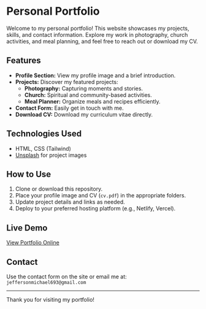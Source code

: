 # Personal Portfolio

Welcome to my personal portfolio! This website showcases my projects, skills, and contact information. Explore my work in photography, church activities, and meal planning, and feel free to reach out or download my CV.

## Features

- **Profile Section:** View my profile image and a brief introduction.
- **Projects:** Discover my featured projects:
  - **Photography:** Capturing moments and stories.
  - **Church:** Spiritual and community-based activities.
  - **Meal Planner:** Organize meals and recipes efficiently.
- **Contact Form:** Easily get in touch with me.
- **Download CV:** Download my curriculum vitae directly.

## Technologies Used

- HTML, CSS (Tailwind)
- [Unsplash](https://unsplash.com) for project images

## How to Use

1. Clone or download this repository.
2. Place your profile image and CV (`cv.pdf`) in the appropriate folders.
3. Update project details and links as needed.
4. Deploy to your preferred hosting platform (e.g., Netlify, Vercel).

## Live Demo

[View Portfolio Online](https://okangaportfolio.netlify.app)

## Contact

Use the contact form on the site or email me at: `jeffersonmichael693@gmail.com`

---

Thank you for visiting my portfolio!
